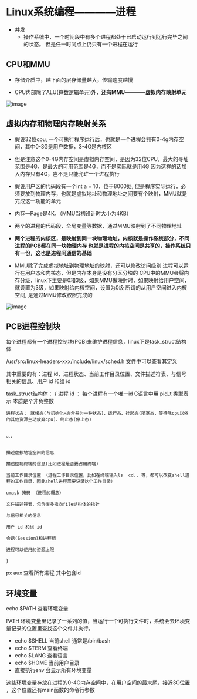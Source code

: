 


# Linux系统编程————进程  


* 并发  
    * 操作系统中，一个时间段中有多个进程都处于已启动运行到运行完毕之间的状态。 但是任一时间点上仍只有一个进程在运行  

 
## CPU和MMU

* 存储介质中，越下面的层存储量越大，传输速度越慢  

* CPU内部除了ALU(算数逻辑单元)外，**还有MMU————虚拟内存映射单元**
 
 ![image](https://user-images.githubusercontent.com/58176267/160360105-63fa3523-2a83-4371-a214-441cc236e71c.png)


## 虚拟内存和物理内存映射关系  

* 假设32位cpu, 一个可执行程序运行后，也就是一个进程会拥有0-4g内存空间，其中0-3G是用户数据，3-4G是内核区  
* 但是注意这个0-4G内存空间是虚拟内存空间，是因为32位CPU，最大的寻址范围是4G，是最大的可用范围是4G，而不是实际就是用4G  因为这样的话加入内存只有4G，岂不是只能允许一个进程执行

* 假设用户区的代码段有一个int a = 10，位于8000处, 但是程序实际运行，必须要放到物理内存，也就是虚拟地址和物理地址之间要有个映射，MMU就是完成这一功能的单元  

* 内存一Page是4K，（MMU当初设计时大小为4KB）

* 两个的进程的代码段，全局变量等数据，通过MMU映射到了不同物理地址  
* **两个进程的内核区，是映射到同一块物理地址，内核就是操作系统部分，不同进程的PCB都在同一块物理内存  也就是进程的内核空间是共享的，操作系统只有一份，这也是进程间通信的基础**  

* MMU除了完成虚拟地址到物理地址的映射，还可以修改访问级别   进程可以运行在用户态和内核态，但是内存本身是没有分区分块的  CPU中的MMU会将内存分级，linux下主要是0和3级，如果MMU做映射时，如果映射给用户空间，就设置为3级，如果映射给内核空间，设置为0级    所谓的从用户空间进入内核空间, 是通过MMU修改权限完成的

![image](https://user-images.githubusercontent.com/58176267/160364862-ba19b5dc-568b-4b71-a0bb-79292748467c.png)



## PCB进程控制块  

每个进程都有一个进程控制块(PCB)来维护进程信息，linux下是task_struct结构体    

/usr/src/linux-headers-xxx/include/linux/sched.h 文件中可以查看其定义 

其中重要的有：进程 id、进程状态、当前工作目录位置、文件描述符表、与信号相关的信息、用户 id 和组 id

task_struct结构体：
{
    进程 id ： 每个进程有一个唯一id C语言中用 pid_t 类型表示 本质是个非负整数

    进程状态： 就绪态(与初始化=态合并为一种状态)、运行态、挂起态(阻塞态，等待除cpu以外的其他资源主动放弃cpu)、终止态(停止态)  

    
    、、、
    
    
    描述虚拟地址空间的信息
    
    描述控制终端的信息(比如进程是否要占用终端)
    
    当前工作目录位置 （进程工作目录位置，比如在终端输入ls  cd.. 等，都可以改变shell进程的工作目录，因此shell进程需要记录这个工作目录）
    
    umask 掩码 （进程的概念）
    
    文件描述符表，包含很多指向file结构体的指针
   
    与信号相关的信息
    
    用户 id 和组 id
    
    会话(Session)和进程组
    
    进程可以使用的资源上限
}

px aux 查看所有进程 其中包含id     


## 环境变量  

echo $PATH 查看环境变量  

PATH 环境变量里记录了一系列的值，当运行一个可执行文件时，系统会去环境变量记录的位置里查找这个文件并执行。

* echo $SHELL 当前shell 通常是/bin/bash
* echo $TERM 查看终端
* echo $LANG 查看语言
* echo $HOME 当前用户目录  
* 直接执行env 会显示所有环境变量  

这些环境变量存放在进程的0-4G内存空间中，在用户空间的最末尾，接近3G位置  ，这个位置还有main函数的命令行参数







